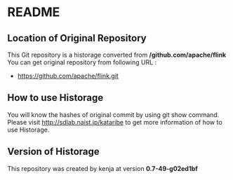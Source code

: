 # README
## Location of Original Repository
This Git repository is a historage converted from **/github.com/apache/flink**  
You can get original repository from following URL :

- https://github.com/apache/flink.git

## How to use Historage
You will know the hashes of original commit by using git show command.  
Please visit <http://sdlab.naist.jp/kataribe> to get more information of how to use Historage.

## Version of Historage
This repository was created by kenja at version **0.7-49-g02ed1bf**
